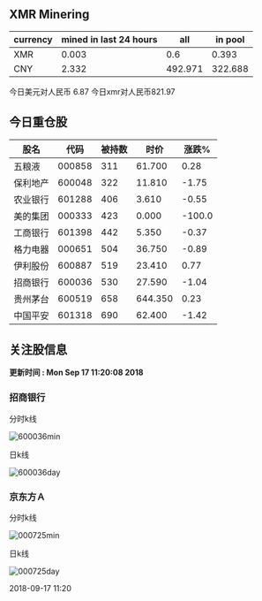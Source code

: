 ## XMR Minering

|currency|mined in last 24 hours|all|in pool|
|---|---|---|---|
|XMR|0.003|0.6|0.393|
|CNY|2.332|492.971|322.688|

今日美元对人民币 6.87	今日xmr对人民币821.97


## 今日重仓股 

|股名|代码|被持数|时价|涨跌%|
|---|---|---|---|---|
|五粮液|000858|311|61.700|0.28|
|保利地产|600048|322|11.810|-1.75|
|农业银行|601288|406|3.610|-0.55|
|美的集团|000333|423|0.000|-100.0|
|工商银行|601398|442|5.350|-0.37|
|格力电器|000651|504|36.750|-0.89|
|伊利股份|600887|519|23.410|0.77|
|招商银行|600036|530|27.590|-1.04|
|贵州茅台|600519|658|644.350|0.23|
|中国平安|601318|690|62.400|-1.42|

## 关注股信息
**更新时间 : Mon Sep 17 11:20:08 2018**
### 招商银行 
分时k线

![600036min](http://image.sinajs.cn/newchart/min/n/sh600036.gif)

日k线

![600036day](http://image.sinajs.cn/newchart/daily/n/sh600036.gif)

### 京东方Ａ 
分时k线

![000725min](http://image.sinajs.cn/newchart/min/n/sz000725.gif)

日k线

![000725day](http://image.sinajs.cn/newchart/daily/n/sz000725.gif)

2018-09-17 11:20